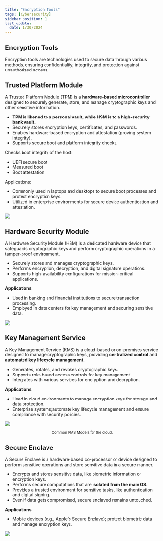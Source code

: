 ```yaml
---
title: "Encryption Tools"
tags: [Cybersecurity]
sidebar_position: 1
last_update:
  date: 1/30/2024
---
```



## Encryption Tools

Encryption tools are technologies used to secure data through various methods, ensuring confidentiality, integrity, and protection against unauthorized access. 

## Trusted Platform Module

A Trusted Platform Module (TPM) is a **hardware-based microcontroller** designed to securely generate, store, and manage cryptographic keys and other sensitive information.

- **TPM is likened to a personal vault, while HSM is to a high-security bank vault.**
- Securely stores encryption keys, certificates, and passwords.
- Enables hardware-based encryption and attestation (proving system integrity).
- Supports secure boot and platform integrity checks.

Checks boot integrity of the host:

- UEFI secure boot 
- Measured boot
- Boot attestation

Applications:
  - Commonly used in laptops and desktops to secure boot processes and protect encryption keys.
  - Utilized in enterprise environments for secure device authentication and attestation.
  

<div class="img-center">

![](/img/docs/sec+-tpm-module-example.png)


</div>



## Hardware Security Module

A Hardware Security Module (HSM) is a dedicated hardware device that safeguards cryptographic keys and perform cryptographic operations in a tamper-proof environment.

  - Securely stores and manages cryptographic keys.
  - Performs encryption, decryption, and digital signature operations.
  - Supports high-availability configurations for mission-critical applications.

**Applications**

  - Used in banking and financial institutions to secure transaction processing.
  - Employed in data centers for key management and securing sensitive data.


<div class="img-center">

![](/img/docs/sec+-hsm-moduless.png)


</div>




## Key Management Service

A Key Management Service (KMS) is a cloud-based or on-premises service designed to manage cryptographic keys, providing **centralized control** and **automated key lifecycle management**.

  - Generates, rotates, and revokes cryptographic keys.
  - Supports role-based access controls for key management.
  - Integrates with various services for encryption and decryption.

**Applications**

  - Used in cloud environments to manage encryption keys for storage and data protection.
  - Enterprise systems;automate key lifecycle management and ensure compliance with security policies.


<div class="img-center">

![](/img/docs/sec+-common-hsm-kms-modelss.png)


</div>

<center><small>Common KMS Models for the cloud.</small></center>


## Secure Enclave

A Secure Enclave is a hardware-based co-processor or device designed to perform sensitive operations and store sensitive data in a secure manner.

  - Encrypts and stores sensitive data, like biometric information or encryption keys.
  - Performs secure computations that are **isolated from the main OS.**
  - Provides a trusted environment for sensitive tasks, like authentication and digital signing.
  - Even if data gets compromised, secure enclaved remains untouched.

**Applications**

  - Mobile devices (e.g., Apple's Secure Enclave); protect biometric data and manage encryption keys.


<div class="img-center">

![](/img/docs/sec+-secure-enclave-model.png)


</div>





